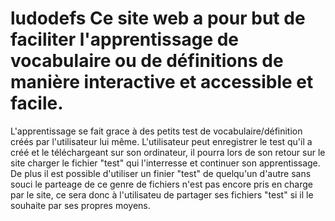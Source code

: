 # ludodefs Ce site web a pour but de faciliter l'apprentissage de vocabulaire ou de définitions de manière interactive et accessible et facile.

L'apprentissage se fait grace à des petits test de vocabulaire/définition créés par l'utilisateur lui même. L'utilisateur peut enregistrer le test qu'il a créé et le téléchargeant sur son ordinateur, il pourra lors de son retour sur le site charger le fichier "test" qui l'interresse et continuer son apprentissage. De plus il est possible d'utiliser un finier "test" de quelqu'un d'autre sans souci le parteage de ce genre de fichiers n'est pas encore pris en charge par le site, ce sera donc à l'utilisateu de partager ses fichiers "test" si il le souhaite par ses propres moyens. 
